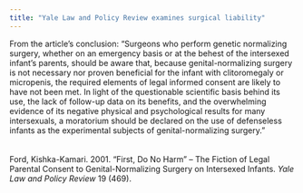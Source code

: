 ```yaml
---
title: "Yale Law and Policy Review examines surgical liability"
---
```


From the article&#8217;s conclusion: &#8220;Surgeons who perform genetic normalizing surgery, whether on an emergency basis or at the behest of the intersexed infant&#8217;s parents, should be aware that, because genital-normalizing surgery is not necessary nor proven beneficial for the infant with clitoromegaly or micropenis, the required elements of legal informed consent are likely to have not been met. In light of the questionable scientific basis behind its use, the lack of follow-up data on its benefits, and the overwhelming evidence of its negative physical and psychological results for many intersexuals, a moratorium should be declared on the use of defenseless infants as the experimental subjects of genital-normalizing surgery.&#8221;<br><br><br>Ford, Kishka-Kamari. 2001. &#8220;First, Do No Harm&#8221; &#8211; The Fiction of Legal Parental Consent to Genital-Normalizing Surgery on Intersexed Infants. _Yale Law and Policy Review_ 19 (469).